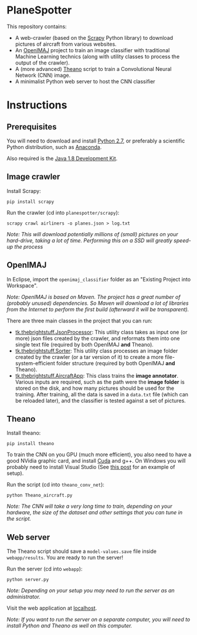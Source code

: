 # PlaneSpotter
This repository contains: 
 - A web-crawler (based on the [Scrapy](http://scrapy.org/) Python library) to download pictures of aircraft from various websites.
 - An [OpenIMAJ](http://www.openimaj.org/) project to train an image classifier with traditional Machine Learning technics (along with utility classes to process the output of the crawler).
 - A (more advanced) [Theano](http://deeplearning.net/software/theano/) script to train a Convolutional Neural Network (CNN) image.
 - A minimalist Python web server to host the CNN classifier

# Instructions

## Prerequisites

You will need to download and install [Python 2.7](https://www.python.org/downloads/), or preferably a scientific Python distribution, such as [Anaconda](http://continuum.io/downloads).

Also required is the [Java 1.8 Development Kit](http://www.oracle.com/technetwork/java/javase/downloads/jdk8-downloads-2133151.html).

## Image crawler

Install Scrapy:

    pip install scrapy

Run the crawler (cd into `planespotter/scrapy`):

    scrapy crawl airliners -o planes.json > log.txt

*Note: This will download potentially millions of (small) pictures on your hard-drive, taking a lot of time. Performing this on a SSD will greatly speed-up the process*

## OpenIMAJ

In Eclipse, import the `openimaj_classifier` folder as an "Existing Project into Workspace".

*Note: OpenIMAJ is based on Maven. The project has a great number of (probably unused) dependencies. So Maven will download a lot of libraries from the Internet to perform the first build (afterward it will be transparent).*

There are three main classes in the project that you can run:
 - [tk.thebrightstuff.JsonProcessor](https://github.com/ericleib/planespotter/blob/master/openimaj_classifier/src/main/java/tk/thebrightstuff/JsonProcessor.java): This utility class takes as input one (or more) json files created by the crawler, and reformats them into one single text file (required by both OpenIMAJ **and** Theano).
 - [tk.thebrightstuff.Sorter](https://github.com/ericleib/planespotter/blob/master/openimaj_classifier/src/main/java/tk/thebrightstuff/Sorter.java): This utility class processes an image folder created by the crawler (or a tar version of it) to create a more file-system-efficient folder structure (required by both OpenIMAJ **and** Theano).
 - [tk.thebrightstuff.AircraftApp](https://github.com/ericleib/planespotter/blob/master/openimaj_classifier/src/main/java/tk/thebrightstuff/AircraftApp.java): This class trains the **image annotator**. Various inputs are required, such as the path were the **image folder** is stored on the disk, and how many pictures should be used for the training. After training, all the data is saved in a `data.txt` file (which can be reloaded later), and the classifier is tested against a set of pictures.

## Theano

Install theano:

    pip install theano

To train the CNN on you GPU (much more efficient), you also need to have a good NVidia graphic card, and install [Cuda](https://developer.nvidia.com/cuda-downloads) and g++. On Windows you will probably need to install Visual Studio (See [this post](http://stackoverflow.com/questions/31892519/link-error-with-cuda-7-5-in-windows-10-from-theano-project-msvcrt-lib-error-l) for an example of setup).

Run the script (cd into `theano_conv_net`):

    python Theano_aircraft.py

*Note: The CNN will take a very long time to train, depending on your hardware, the size of the dataset and other settings that you can tune in the script.*

## Web server

The Theano script should save a `model-values.save` file inside `webapp/results`. You are ready to run the server!

Run the server (cd into `webapp`):

    python server.py

*Note: Depending on your setup you may need to run the server as an administrator.*

Visit the web application at [localhost](http://localhost/).

*Note: If you want to run the server on a separate computer, you will need to install Python and Theano as well on this computer.*

